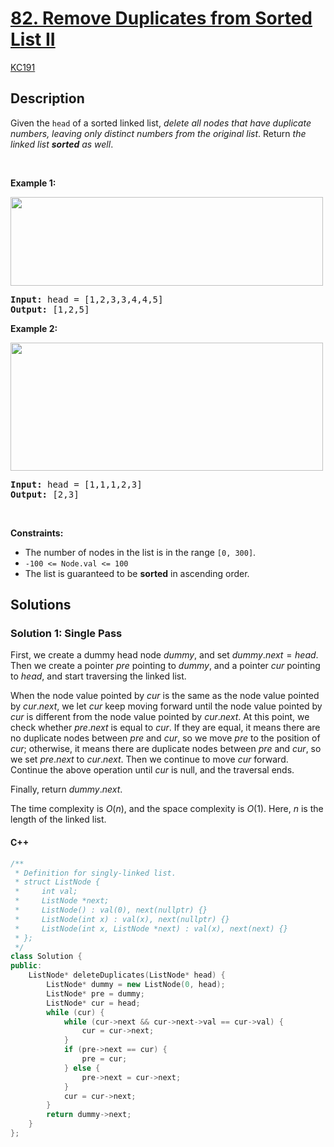 <!-- problem:start -->

# [82. Remove Duplicates from Sorted List II](https://leetcode.com/problems/remove-duplicates-from-sorted-list-ii)

[KC191](82_Remove_Duplicates_from_Sorted_List_II.md)

## Description

<!-- description:start -->

<p>Given the <code>head</code> of a sorted linked list, <em>delete all nodes that have duplicate numbers, leaving only distinct numbers from the original list</em>. Return <em>the linked list <strong>sorted</strong> as well</em>.</p>

<p>&nbsp;</p>
<p><strong class="example">Example 1:</strong></p>
<img alt="" src="https://assets.leetcode.com/uploads/2021/01/04/linkedlist1.jpg" style="width: 500px; height: 142px;" />
<pre>
<strong>Input:</strong> head = [1,2,3,3,4,4,5]
<strong>Output:</strong> [1,2,5]
</pre>

<p><strong class="example">Example 2:</strong></p>
<img alt="" src="https://assets.leetcode.com/uploads/2021/01/04/linkedlist2.jpg" style="width: 500px; height: 205px;" />
<pre>
<strong>Input:</strong> head = [1,1,1,2,3]
<strong>Output:</strong> [2,3]
</pre>

<p>&nbsp;</p>
<p><strong>Constraints:</strong></p>

<ul>
	<li>The number of nodes in the list is in the range <code>[0, 300]</code>.</li>
	<li><code>-100 &lt;= Node.val &lt;= 100</code></li>
	<li>The list is guaranteed to be <strong>sorted</strong> in ascending order.</li>
</ul>

<!-- description:end -->

## Solutions

<!-- solution:start -->

### Solution 1: Single Pass

First, we create a dummy head node $dummy$, and set $dummy.next = head$. Then we create a pointer $pre$ pointing to $dummy$, and a pointer $cur$ pointing to $head$, and start traversing the linked list.

When the node value pointed by $cur$ is the same as the node value pointed by $cur.next$, we let $cur$ keep moving forward until the node value pointed by $cur$ is different from the node value pointed by $cur.next$. At this point, we check whether $pre.next$ is equal to $cur$. If they are equal, it means there are no duplicate nodes between $pre$ and $cur$, so we move $pre$ to the position of $cur$; otherwise, it means there are duplicate nodes between $pre$ and $cur$, so we set $pre.next$ to $cur.next$. Then we continue to move $cur$ forward. Continue the above operation until $cur$ is null, and the traversal ends.

Finally, return $dummy.next$.

The time complexity is $O(n)$, and the space complexity is $O(1)$. Here, $n$ is the length of the linked list.

<!-- tabs:start -->

#### C++

```cpp
/**
 * Definition for singly-linked list.
 * struct ListNode {
 *     int val;
 *     ListNode *next;
 *     ListNode() : val(0), next(nullptr) {}
 *     ListNode(int x) : val(x), next(nullptr) {}
 *     ListNode(int x, ListNode *next) : val(x), next(next) {}
 * };
 */
class Solution {
public:
    ListNode* deleteDuplicates(ListNode* head) {
        ListNode* dummy = new ListNode(0, head);
        ListNode* pre = dummy;
        ListNode* cur = head;
        while (cur) {
            while (cur->next && cur->next->val == cur->val) {
                cur = cur->next;
            }
            if (pre->next == cur) {
                pre = cur;
            } else {
                pre->next = cur->next;
            }
            cur = cur->next;
        }
        return dummy->next;
    }
};
```

<!-- tabs:end -->

<!-- solution:end -->

<!-- problem:end -->
